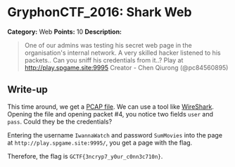 # GryphonCTF_2016: Shark Web

**Category:** Web
**Points:** 10
**Description:**

>One of our admins was testing his secret web page in the organisation's internal network. A very skilled hacker listened to his packets.. Can you sniff his credentials from it..?
Play at http://play.spgame.site:9995
Creator - Chen Qiurong (@pc84560895)

## Write-up
This time around, we get a [PCAP file](dump.pcapng). We can use a tool like [WireShark](https://www.wireshark.org/). Opening the file and opening packet #4, you notice two fields `user` and `pass`. Could they be the credentials?

Entering the username `IwannaWatch` and password `SumMovies` into the page at `http://play.spgame.site:9995/`, you get a page with the flag.

Therefore, the flag is `GCTF{3ncryp7_y0ur_c0nn3c710n}`.
